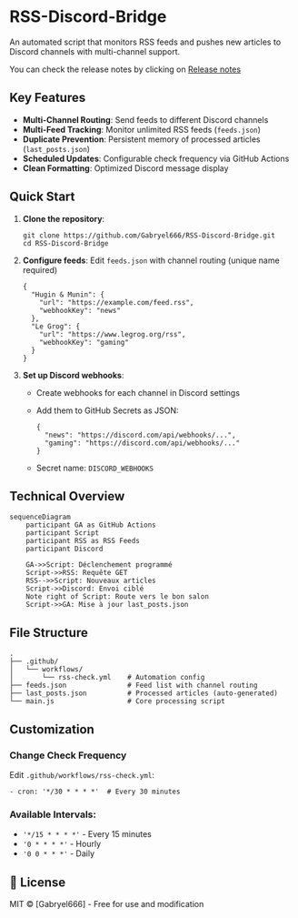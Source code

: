 # RSS-Discord-Bridge

An automated script that monitors RSS feeds and pushes new articles to Discord channels with multi-channel support.

You can check the release notes by clicking on [Release notes](https://github.com/Gabryel666/RSS-Discord-Bridge/blob/main/release%20notes.md)

## Key Features

- **Multi-Channel Routing**: Send feeds to different Discord channels
- **Multi-Feed Tracking**: Monitor unlimited RSS feeds (`feeds.json`)
- **Duplicate Prevention**: Persistent memory of processed articles (`last_posts.json`)
- **Scheduled Updates**: Configurable check frequency via GitHub Actions
- **Clean Formatting**: Optimized Discord message display

## Quick Start

1. **Clone the repository**:

   ```
   git clone https://github.com/Gabryel666/RSS-Discord-Bridge.git
   cd RSS-Discord-Bridge
   ```

2. **Configure feeds**:
    Edit `feeds.json` with channel routing (unique name required)

   ```
   {
     "Hugin & Munin": {
       "url": "https://example.com/feed.rss",
       "webhookKey": "news"
     },
     "Le Grog": {
       "url": "https://www.legrog.org/rss",
       "webhookKey": "gaming"
     }
   }
   ```

3. **Set up Discord webhooks**:

   - Create webhooks for each channel in Discord settings

   - Add them to GitHub Secrets as JSON:

     ```
     {
       "news": "https://discord.com/api/webhooks/...",
       "gaming": "https://discord.com/api/webhooks/..."
     }
     ```

   - Secret name: `DISCORD_WEBHOOKS`

## Technical Overview

```mermaid
sequenceDiagram
    participant GA as GitHub Actions
    participant Script
    participant RSS as RSS Feeds
    participant Discord

    GA->>Script: Déclenchement programmé
    Script->>RSS: Requête GET
    RSS-->>Script: Nouveaux articles
    Script->>Discord: Envoi ciblé
    Note right of Script: Route vers le bon salon
    Script->>GA: Mise à jour last_posts.json
```

## File Structure

```
.
├── .github/
│   └── workflows/
│       └── rss-check.yml    # Automation config
├── feeds.json               # Feed list with channel routing
├── last_posts.json          # Processed articles (auto-generated)
└── main.js                  # Core processing script
```

## Customization

### Change Check Frequency

Edit `.github/workflows/rss-check.yml`:

```
- cron: '*/30 * * * *'  # Every 30 minutes
```

### Available Intervals:

- `'*/15 * * * *'` - Every 15 minutes
- `'0 * * * *'` - Hourly
- `'0 0 * * *'` - Daily

## 📄 License

MIT © [Gabryel666] - Free for use and modification
